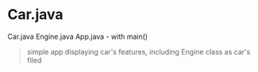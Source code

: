 # Car.java

Car.java
Engine.java
App.java - with main()

> simple app displaying car's features, including Engine class as car's filed

